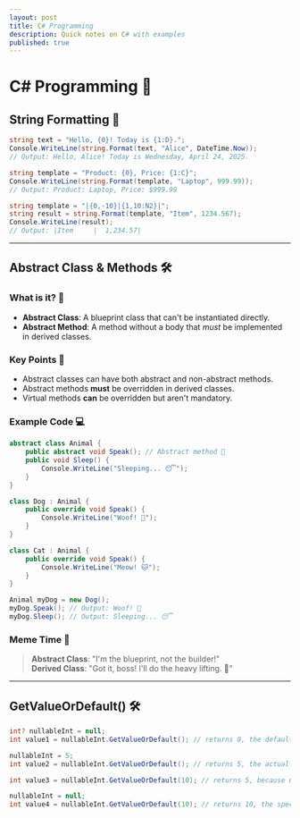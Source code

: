 ```yaml
---
layout: post
title: C# Programming 
description: Quick notes on C# with examples
published: true
---
```


# C# Programming 🚀

## String Formatting 🧵

```C#
string text = "Hello, {0}! Today is {1:D}.";
Console.WriteLine(string.Format(text, "Alice", DateTime.Now));
// Output: Hello, Alice! Today is Wednesday, April 24, 2025.

string template = "Product: {0}, Price: {1:C}";
Console.WriteLine(string.Format(template, "Laptop", 999.99));
// Output: Product: Laptop, Price: $999.99

string template = "|{0,-10}|{1,10:N2}|";
string result = string.Format(template, "Item", 1234.567);
Console.WriteLine(result);
// Output: |Item     |  1,234.57|
```

---

## Abstract Class & Methods 🛠️

### What is it? 🤔
- **Abstract Class**: A blueprint class that can't be instantiated directly.
- **Abstract Method**: A method without a body that *must* be implemented in derived classes.

### Key Points 📌
- Abstract classes can have both abstract and non-abstract methods.
- Abstract methods **must** be overridden in derived classes.
- Virtual methods **can** be overridden but aren't mandatory.

### Example Code 💻

```C#
abstract class Animal {
    public abstract void Speak(); // Abstract method 🐾
    public void Sleep() {
        Console.WriteLine("Sleeping... 😴");
    }
}

class Dog : Animal {
    public override void Speak() {
        Console.WriteLine("Woof! 🐶");
    }
}

class Cat : Animal {
    public override void Speak() {
        Console.WriteLine("Meow! 🐱");
    }
}

Animal myDog = new Dog();
myDog.Speak(); // Output: Woof! 🐶
myDog.Sleep(); // Output: Sleeping... 😴
```

### Meme Time 🎉
> **Abstract Class**: "I'm the blueprint, not the builder!"  
> **Derived Class**: "Got it, boss! I'll do the heavy lifting. 💪"

---

## GetValueOrDefault() 🛠


```C#
int? nullableInt = null;
int value1 = nullableInt.GetValueOrDefault(); // returns 0, the default for int

nullableInt = 5;
int value2 = nullableInt.GetValueOrDefault(); // returns 5, the actual value

int value3 = nullableInt.GetValueOrDefault(10); // returns 5, because nullableInt has a value

nullableInt = null;
int value4 = nullableInt.GetValueOrDefault(10); // returns 10, the specified default value
```


